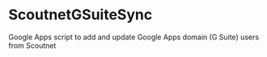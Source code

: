 # ScoutnetGSuiteSync
Google Apps script to add and update Google Apps domain (G Suite) users from Scoutnet
